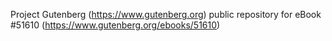 Project Gutenberg (https://www.gutenberg.org) public repository for
eBook #51610 (https://www.gutenberg.org/ebooks/51610)
